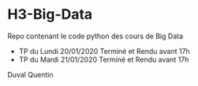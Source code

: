 # H3-Big-Data

Repo contenant le code python des cours de Big Data

- TP du Lundi 20/01/2020 Terminé et Rendu avant 17h
- TP du Mardi 21/01/2020 Terminé et Rendu avant 17h

Duval Quentin
